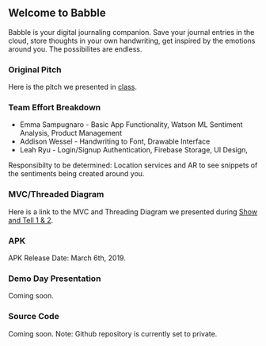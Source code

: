 ## Welcome to Babble

Babble is your digital journaling companion. Save your journal entries in the cloud, store thoughts in your own handwriting, get inspired by the emotions around you. The possibilites are endless.

### Original Pitch
Here is the pitch we presented in [class](https://docs.google.com/presentation/d/1AgNdRpJ33MOCTNdOaCXMMCWwGBiSXf-ggASJ9gaZj_Q/edit?usp=sharing).

### Team Effort Breakdown
* Emma Sampugnaro - Basic App Functionality, Watson ML Sentiment Analysis, Product Management
* Addison Wessel - Handwriting to Font, Drawable Interface
* Leah Ryu - Login/Signup Authentication, Firebase Storage, UI Design, 

Responsibilty to be determined: Location services and AR to see snippets of the sentiments being created around you.

### MVC/Threaded Diagram
Here is a link to the MVC and Threading Diagram we presented during [Show and Tell 1 & 2](https://docs.google.com/presentation/d/1ejdROAu_Ms1Mu4eX_bIxM7x1S3fD2zbaiAfkCbGuQMg/edit?usp=sharing).

### APK
APK Release Date: March 6th, 2019. 

### Demo Day Presentation
Coming soon.

### Source Code
Coming soon. Note: Github repository is currently set to private.

